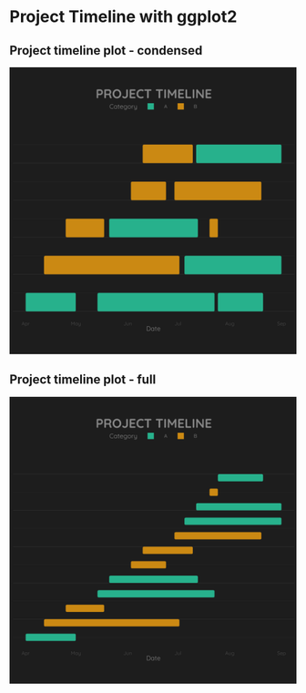 Project Timeline with ggplot2
================

## Project timeline plot - condensed

![](outputs/project_timeline_condensed.png)

## Project timeline plot - full

![](outputs/project_timeline_non_condensed.png)
